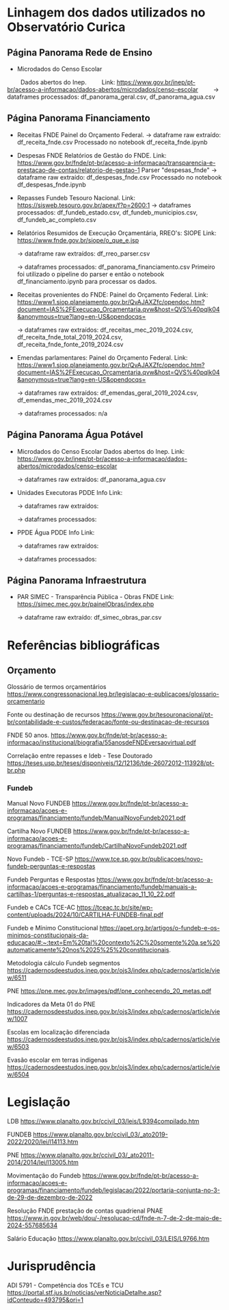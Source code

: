 # Linhagem dos dados utilizados no Observatório Curica

## Página Panorama Rede de Ensino

* Microdados do Censo Escolar

        Dados abertos do Inep.
        Link: https://www.gov.br/inep/pt-br/acesso-a-informacao/dados-abertos/microdados/censo-escolar
        -> dataframes processados: df_panorama_geral.csv, df_panorama_agua.csv



## Página Panorama Financiamento

* Receitas FNDE
  Painel do Orçamento Federal.
  -> dataframe raw extraído: 
    df_receita_fnde.csv
    Processado no notebook df_receita_fnde.ipynb

* Despesas FNDE
  Relatórios de Gestão do FNDE.
  Link: https://www.gov.br/fnde/pt-br/acesso-a-informacao/transparencia-e-prestacao-de-contas/relatorio-de-gestao-1
  Parser "despesas_fnde"
  -> dataframe raw extraído: 
    df_despesas_fnde.csv
    Processado no notebook df_despesas_fnde.ipynb

* Repasses Fundeb
  Tesouro Nacional.
  Link: https://sisweb.tesouro.gov.br/apex/f?p=2600:1
  -> dataframes processados: df_fundeb_estado.csv, df_fundeb_municipios.csv, df_fundeb_ac_completo.csv

* Relatórios Resumidos de Execução Orçamentária, RREO's:
  SIOPE
  Link: https://www.fnde.gov.br/siope/o_que_e.jsp

  -> dataframe raw extraídos:
    df_rreo_parser.csv
  
  -> dataframes processados: df_panorama_financiamento.csv
    Primeiro foi utilizado o pipeline do parser e então o notebook df_financiamento.ipynb para processar os dados.

* Receitas provenientes do FNDE:
  Painel do Orçamento Federal.
  Link: https://www1.siop.planejamento.gov.br/QvAJAXZfc/opendoc.htm?document=IAS%2FExecucao_Orcamentaria.qvw&host=QVS%40pqlk04&anonymous=true?lang=en-US&opendocqs=

  -> dataframes raw extraídos: 
      df_receitas_mec_2019_2024.csv, df_receita_fnde_total_2019_2024.csv, df_receita_fnde_fonte_2019_2024.csv


* Emendas parlamentares:
  Painel do Orçamento Federal.
  Link: https://www1.siop.planejamento.gov.br/QvAJAXZfc/opendoc.htm?document=IAS%2FExecucao_Orcamentaria.qvw&host=QVS%40pqlk04&anonymous=true?lang=en-US&opendocqs=
  
  -> dataframes raw extraídos: 
      df_emendas_geral_2019_2024.csv, df_emendas_mec_2019_2024.csv
  
  -> dataframes processados: n/a


## Página Panorama Água Potável

* Microdados do Censo Escolar
  Dados abertos do Inep.
  Link: https://www.gov.br/inep/pt-br/acesso-a-informacao/dados-abertos/microdados/censo-escolar

  -> dataframes raw extraídos: 
    df_panorama_agua.csv

* Unidades Executoras
  PDDE Info
  Link: 

  -> dataframes raw extraídos: 

  -> dataframes processados:

* PPDE Água
  PDDE Info
  Link: 

  -> dataframes raw extraídos: 

  -> dataframes processados:

## Página Panorama Infraestrutura

* PAR
  SIMEC - Transparência Pública - Obras FNDE
  Link: https://simec.mec.gov.br/painelObras/index.php
  
  -> dataframe raw extraído: 
    df_simec_obras_par.csv




# Referências bibliográficas

## Orçamento

Glossário de termos orçamentários
https://www.congressonacional.leg.br/legislacao-e-publicacoes/glossario-orcamentario

Fonte ou destinação de recursos
https://www.gov.br/tesouronacional/pt-br/contabilidade-e-custos/federacao/fonte-ou-destinacao-de-recursos

FNDE 50 anos.
https://www.gov.br/fnde/pt-br/acesso-a-informacao/institucional/biografia/55anosdeFNDEversaovirtual.pdf

Correlação entre repasses e Ideb - Tese Doutorado
https://teses.usp.br/teses/disponiveis/12/12136/tde-26072012-113928/pt-br.php

### Fundeb

Manual Novo FUNDEB
https://www.gov.br/fnde/pt-br/acesso-a-informacao/acoes-e-programas/financiamento/fundeb/ManualNovoFundeb2021.pdf

Cartilha Novo FUNDEB
https://www.gov.br/fnde/pt-br/acesso-a-informacao/acoes-e-programas/financiamento/fundeb/CartilhaNovoFundeb2021.pdf

Novo Fundeb - TCE-SP
https://www.tce.sp.gov.br/publicacoes/novo-fundeb-perguntas-e-respostas

Fundeb Perguntas e Respostas
https://www.gov.br/fnde/pt-br/acesso-a-informacao/acoes-e-programas/financiamento/fundeb/manuais-a-cartilhas-1/perguntas-e-respostas_atualizacao_11_10_22.pdf

Fundeb e CACs TCE-AC
https://tceac.tc.br/site/wp-content/uploads/2024/10/CARTILHA-FUNDEB-final.pdf

Fundeb e Mínimo Constitucional
https://apet.org.br/artigos/o-fundeb-e-os-minimos-constitucionais-da-educacao/#:~:text=Em%20tal%20contexto%2C%20somente%20a,se%20automaticamente%20nos%2025%25%20constitucionais.

Metodologia cálculo Fundeb segmentos
https://cadernosdeestudos.inep.gov.br/ojs3/index.php/cadernos/article/view/6511

PNE
https://pne.mec.gov.br/images/pdf/pne_conhecendo_20_metas.pdf

Indicadores da Meta 01 do PNE
https://cadernosdeestudos.inep.gov.br/ojs3/index.php/cadernos/article/view/1007

Escolas em localização diferenciada
https://cadernosdeestudos.inep.gov.br/ojs3/index.php/cadernos/article/view/6503

Evasão escolar em terras indígenas
https://cadernosdeestudos.inep.gov.br/ojs3/index.php/cadernos/article/view/6504

# Legislação

LDB
https://www.planalto.gov.br/ccivil_03/leis/L9394compilado.htm

FUNDEB
https://www.planalto.gov.br/ccivil_03/_ato2019-2022/2020/lei/l14113.htm

PNE
https://www.planalto.gov.br/ccivil_03/_ato2011-2014/2014/lei/l13005.htm

Movimentação do Fundeb
https://www.gov.br/fnde/pt-br/acesso-a-informacao/acoes-e-programas/financiamento/fundeb/legislacao/2022/portaria-conjunta-no-3-de-29-de-dezembro-de-2022

Resolução FNDE prestação de contas quadrienal PNAE
https://www.in.gov.br/web/dou/-/resolucao-cd/fnde-n-7-de-2-de-maio-de-2024-557685634

Salário Educação
https://www.planalto.gov.br/ccivil_03/LEIS/L9766.htm

# Jurisprudência

ADI 5791 - Competência dos TCEs e TCU
https://portal.stf.jus.br/noticias/verNoticiaDetalhe.asp?idConteudo=493795&ori=1